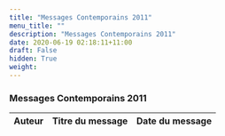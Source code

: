 ```yaml
---
title: "Messages Contemporains 2011"
menu_title: ""
description: "Messages Contemporains 2011"
date: 2020-06-19 02:18:11+11:00
draft: False
hidden: True
weight:
---
```

### Messages Contemporains 2011

**Auteur** | **Titre du message** | **Date du message**  
---|---|---
